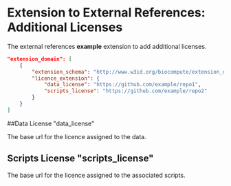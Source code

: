 # Extension to External References: Additional Licenses 

The external references **example** extension to add additional licenses.

```json
"extension_domain": [
    {
        "extension_schema": "http://www.w3id.org/biocompute/extension_domain/1.1.0/license/license_extension.json",
        "licence_extension": {
            "data_license": "https://github.com/example/repo1",
            "scripts_license": "https://github.com/example/repo2"
        }
    }
]
```
##Data License "data_license"

The base url for the licence assigned to the data.

## Scripts License "scripts_license"

The base url for the licence assigned to the associated scripts.
